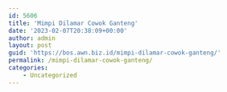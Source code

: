 ```yaml
---
id: 5606
title: 'Mimpi Dilamar Cowok Ganteng'
date: '2023-02-07T20:38:09+00:00'
author: admin
layout: post
guid: 'https://bos.awn.biz.id/mimpi-dilamar-cowok-ganteng/'
permalink: /mimpi-dilamar-cowok-ganteng/
categories:
    - Uncategorized
---
```


